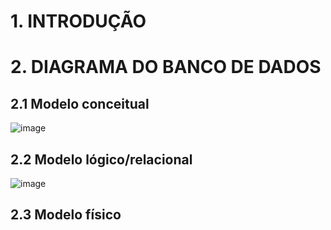 # 1. INTRODUÇÃO

# 2. DIAGRAMA DO BANCO DE DADOS

## 2.1 Modelo conceitual
![image](https://github.com/user-attachments/assets/05eb50db-59e4-4a72-833a-85e951338c4c)

## 2.2 Modelo lógico/relacional
![image](https://github.com/user-attachments/assets/19245b98-5762-4845-8928-d1e52c88fdeb)

## 2.3 Modelo físico
